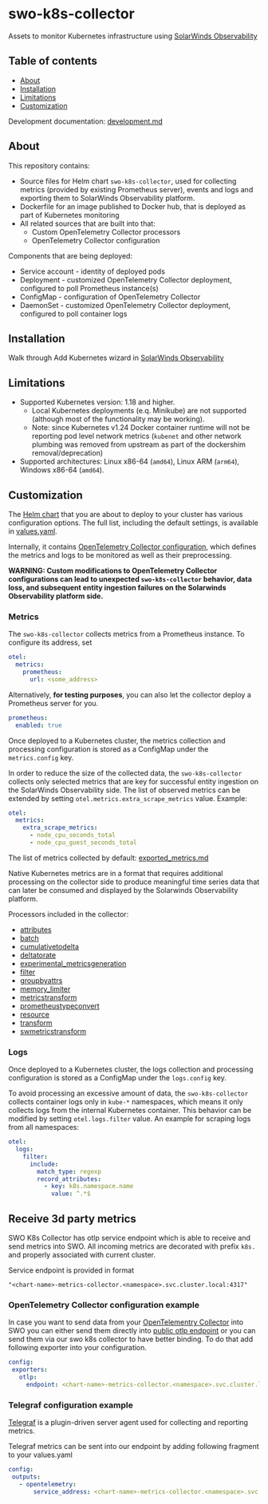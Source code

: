 # swo-k8s-collector

Assets to monitor Kubernetes infrastructure using [SolarWinds Observability](https://documentation.solarwinds.com/en/success_center/observability/default.htm#cshid=gh-k8s-collector)

## Table of contents

- [About](#about)
- [Installation](#installation)
- [Limitations](#limitations)
- [Customization](#customization)

Development documentation: [development.md](doc/development.md)

## About

This repository contains:

- Source files for Helm chart `swo-k8s-collector`, used for collecting metrics (provided by existing Prometheus server), events and logs and exporting them to SolarWinds Observability platform.
- Dockerfile for an image published to Docker hub, that is deployed as part of Kubernetes monitoring
- All related sources that are built into that:
  - Custom OpenTelemetry Collector processors  
  - OpenTelemetry Collector configuration

Components that are being deployed:

- Service account - identity of deployed pods
- Deployment - customized OpenTelemetry Collector deployment, configured to poll Prometheus instance(s)
- ConfigMap - configuration of OpenTelemetry Collector
- DaemonSet - customized OpenTelemetry Collector deployment, configured to poll container logs

## Installation

Walk through Add Kubernetes wizard in [SolarWinds Observability](https://documentation.solarwinds.com/en/success_center/observability/default.htm#cshid=gh-k8s-collector)

## Limitations

- Supported Kubernetes version: 1.18 and higher.
  - Local Kubernetes deployments (e.q. Minikube) are not supported (although most of the functionality may be working).
  - Note: since Kubernetes v1.24 Docker container runtime will not be reporting pod level network metrics (`kubenet` and other network plumbing was removed from upstream as part of the dockershim removal/deprecation)
- Supported architectures: Linux x86-64 (`amd64`), Linux ARM (`arm64`), Windows x86-64 (`amd64`).

## Customization

The [Helm chart](deploy/helm/Chart.yaml) that you are about to deploy to your cluster has various configuration options. The full list, including the default settings, is available in [values.yaml](deploy/helm/values.yaml).

Internally, it contains [OpenTelemetry Collector configuration](https://opentelemetry.io/docs/collector/configuration/), which defines the metrics and logs to be monitored as well as their preprocessing.

**WARNING: Custom modifications to OpenTelemetry Collector configurations can lead to unexpected `swo-k8s-collector` behavior, data loss, and subsequent entity ingestion failures on the Solarwinds Observability platform side.**

### Metrics

The `swo-k8s-collector` collects metrics from a Prometheus instance. To configure its address, set

```yaml
otel:
  metrics:
    prometheus:
      url: <some_address>
```

Alternatively, **for testing purposes**, you can also let the collector deploy a Prometheus server for you.

```yaml
prometheus:
  enabled: true
```

Once deployed to a Kubernetes cluster, the metrics collection and processing configuration is stored as a ConfigMap under the `metrics.config` key.

In order to reduce the size of the collected data, the `swo-k8s-collector` collects only selected metrics that are key for successful entity ingestion on the SolarWinds Observability side. The list of observed metrics can be extended by setting `otel.metrics.extra_scrape_metrics` value. Example:

```yaml
otel:
  metrics:
    extra_scrape_metrics:
      - node_cpu_seconds_total
      - node_cpu_guest_seconds_total
```

The list of metrics collected by default: [exported_metrics.md](doc/exported_metrics.md)

Native Kubernetes metrics are in a format that requires additional processing on the collector side to produce meaningful time series data that can later be consumed and displayed by the Solarwinds Observability platform.

Processors included in the collector:

- [attributes](https://github.com/open-telemetry/opentelemetry-collector-contrib/tree/main/processor/attributesprocessor)
- [batch](https://github.com/open-telemetry/opentelemetry-collector/tree/main/processor/batchprocessor)
- [cumulativetodelta](https://github.com/open-telemetry/opentelemetry-collector-contrib/tree/main/processor/cumulativetodeltaprocessor)
- [deltatorate](https://github.com/open-telemetry/opentelemetry-collector-contrib/tree/main/processor/deltatorateprocessor)
- [experimental_metricsgeneration](https://github.com/open-telemetry/opentelemetry-collector-contrib/tree/main/processor/metricsgenerationprocessor)
- [filter](https://github.com/open-telemetry/opentelemetry-collector-contrib/tree/main/processor/filterprocessor)
- [groupbyattrs](https://github.com/open-telemetry/opentelemetry-collector-contrib/tree/main/processor/groupbyattrsprocessor)
- [memory_limiter](https://github.com/open-telemetry/opentelemetry-collector/tree/main/processor/memorylimiterprocessor)
- [metricstransform](https://github.com/open-telemetry/opentelemetry-collector-contrib/tree/main/processor/metricstransformprocessor)
- [prometheustypeconvert](https://github.com/solarwinds/swi-k8s-opentelemetry-collector/tree/master/src/processor/prometheustypeconverterprocessor)
- [resource](https://github.com/open-telemetry/opentelemetry-collector-contrib/tree/main/processor/resourceprocessor)
- [transform](https://github.com/open-telemetry/opentelemetry-collector-contrib/tree/main/processor/transformprocessor)
- [swmetricstransform](https://github.com/solarwinds/swi-k8s-opentelemetry-collector/tree/master/src/processor/swmetricstransformprocessor)

### Logs

Once deployed to a Kubernetes cluster, the logs collection and processing configuration is stored as a ConfigMap under the `logs.config` key.

To avoid processing an excessive amount of data, the `swo-k8s-collector` collects container logs only in `kube-*` namespaces, which means it only collects logs from the internal Kubernetes container. This behavior can be modified by setting `otel.logs.filter` value. An example for scraping logs from all namespaces:

```yaml
otel:
  logs:
    filter:
      include:
        match_type: regexp
        record_attributes:
          - key: k8s.namespace.name
            value: ^.*$
```

## Receive 3d party metrics 

SWO K8s Collector has otlp service endpoint which is able to receive and send metrics into SWO. All incoming metrics are decorated with prefix `k8s.` and properly associated with current cluster.

Service endpoint is provided in format
```
"<chart-name>-metrics-collector.<namespace>.svc.cluster.local:4317"
```

### OpenTelemetry Collector configuration example
In case you want to send data from your [OpenTelementry Collector](https://github.com/open-telemetry/opentelemetry-collector-contrib) into SWO you can either send them directly into [public otlp endpoint](https://documentation.solarwinds.com/en/success_center/observability/content/configure/configure-otel-directly.htm) or you can send them via our swo k8s collector to have better binding. To do that add following exporter into your configuration. 

```yaml
config:
 exporters:
   otlp:
     endpoint: <chart-name>-metrics-collector.<namespace>.svc.cluster.local:4317
```

### Telegraf configuration example
 [Telegraf](https://github.com/influxdata/telegraf) is a plugin-driven server agent used for collecting and reporting metrics. 

Telegraf metrics can be sent into our endpoint by adding following fragment to your values.yaml
 
 ```yaml
config:
  outputs:  
    - opentelemetry:
        service_address: <chart-name>-metrics-collector.<namespace>.svc.cluster.local:4317
 ```